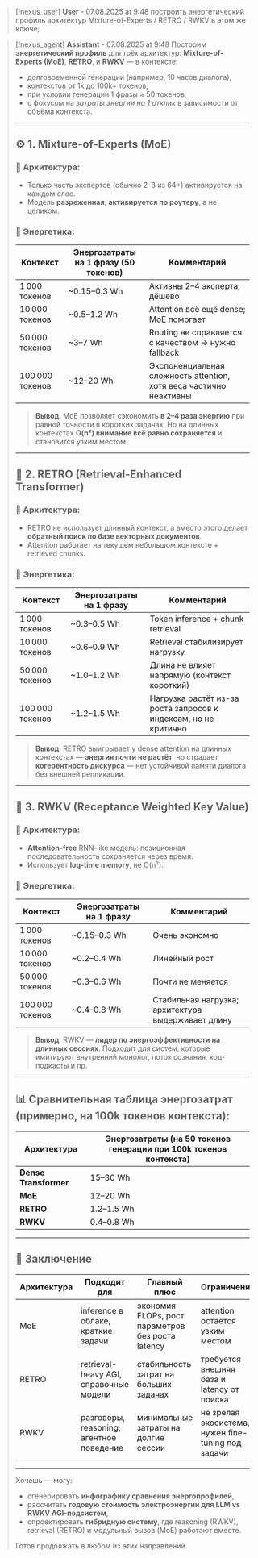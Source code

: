 >[!nexus_user] **User** - 07.08.2025 at 9:48
> построить энергетический профиль архитектур Mixture-of-Experts / RETRO / RWKV в этом же ключе;
<!-- UID: f6c566e4-fa65-4737-9a32-e119e749c608 -->




>[!nexus_agent] **Assistant** - 07.08.2025 at 9:48
> Построим **энергетический профиль** для трёх архитектур: **Mixture-of-Experts (MoE)**, **RETRO**, и **RWKV** — в контексте:
> 
> - долговременной генерации (например, 10 часов диалога),
> - контекстов от 1k до 100k+ токенов,
> - при условии генерации 1 фразы ≈ 50 токенов,
> - с фокусом на *затраты энергии на 1 отклик* в зависимости от объёма контекста.
> 
> ---
> 
> ## ⚙️ 1. Mixture-of-Experts (MoE)
> 
> ### 📌 Архитектура:
> - Только часть экспертов (обычно 2–8 из 64+) активируется на каждом слое.
> - Модель **разреженная**, **активируется по роутеру**, а не целиком.
> 
> ### 🔋 Энергетика:
> 
> | Контекст | Энергозатраты на 1 фразу (50 токенов) | Комментарий |
> |----------|----------------------------------------|-------------|
> | 1 000 токенов | ~0.15–0.3 Wh | Активны 2–4 эксперта; дёшево |
> | 10 000 токенов | ~0.5–1.2 Wh | Attention всё ещё dense; MoE помогает |
> | 50 000 токенов | ~3–7 Wh | Routing не справляется с качеством → нужно fallback |
> | 100 000 токенов | ~12–20 Wh | Экспоненциальная сложность attention, хотя веса частично неактивны |
> 
> > **Вывод**: MoE позволяет сэкономить **в 2–4 раза энергию** при равной точности в коротких задачах. Но на длинных контекстах **O(n²) внимание всё равно сохраняется** и становится узким местом.
> 
> ---
> 
> ## 📘 2. RETRO (Retrieval-Enhanced Transformer)
> 
> ### 📌 Архитектура:
> - RETRO не использует длинный контекст, а вместо этого делает **обратный поиск по базе векторных документов**.
> - Attention работает на текущем небольшом контексте + retrieved chunks.
> 
> ### 🔋 Энергетика:
> 
> | Контекст | Энергозатраты на 1 фразу | Комментарий |
> |----------|---------------------------|-------------|
> | 1 000 токенов | ~0.3–0.5 Wh | Token inference + chunk retrieval |
> | 10 000 токенов | ~0.6–0.9 Wh | Retrieval стабилизирует нагрузку |
> | 50 000 токенов | ~1.0–1.2 Wh | Длина не влияет напрямую (контекст короткий) |
> | 100 000 токенов | ~1.2–1.5 Wh | Нагрузка растёт из-за роста запросов к индексам, но не критично |
> 
> > **Вывод**: RETRO выигрывает у dense attention на длинных контекстах — **энергия почти не растёт**, но страдает **когерентность дискурса** — нет устойчивой памяти диалога без внешней репликации.
> 
> ---
> 
> ## 🧠 3. RWKV (Receptance Weighted Key Value)
> 
> ### 📌 Архитектура:
> - **Attention-free** RNN-like модель: позиционная последовательность сохраняется через время.
> - Использует **log-time memory**, не O(n²).
> 
> ### 🔋 Энергетика:
> 
> | Контекст | Энергозатраты на 1 фразу | Комментарий |
> |----------|---------------------------|-------------|
> | 1 000 токенов | ~0.15–0.3 Wh | Очень экономно |
> | 10 000 токенов | ~0.2–0.4 Wh | Линейный рост |
> | 50 000 токенов | ~0.3–0.6 Wh | Почти не меняется |
> | 100 000 токенов | ~0.4–0.8 Wh | Стабильная нагрузка; архитектура выдерживает длину |
> 
> > **Вывод**: RWKV — **лидер по энергоэффективности на длинных сессиях**. Подходит для систем, которые имитируют внутренний монолог, поток сознания, код-подкасты и пр.
> 
> ---
> 
> ## 📊 Сравнительная таблица энергозатрат (примерно, на 100k токенов контекста):
> 
> | Архитектура | Энергозатраты (на 50 токенов генерации при 100k токенов контекста) |
> |-------------|--------------------------------------------------------|
> | **Dense Transformer** | 15–30 Wh |
> | **MoE** | 12–20 Wh |
> | **RETRO** | 1.2–1.5 Wh |
> | **RWKV** | 0.4–0.8 Wh |
> 
> ---
> 
> ## 📌 Заключение
> 
> | Архитектура | Подходит для | Главный плюс | Ограничение |
> |-------------|--------------|--------------|-------------|
> | MoE | inference в облаке, краткие задачи | экономия FLOPs, рост параметров без роста latency | attention остаётся узким местом |
> | RETRO | retrieval-heavy AGI, справочные модели | стабильность затрат на больших задачах | требуется внешняя база и latency от поиска |
> | RWKV | разговоры, reasoning, агентное поведение | минимальные затраты на долгие сессии | не зрелая экосистема, нужен fine-tuning под задачи |
> 
> ---
> 
> Хочешь — могу:
> - сгенерировать **инфографику сравнения энергопрофилей**,
> - рассчитать **годовую стоимость электроэнергии для LLM vs RWKV AGI-подсистем**,
> - спроектировать **гибридную систему**, где reasoning (RWKV), retrieval (RETRO) и модульный вызов (MoE) работают вместе.
> 
> Готов продолжать в любом из этих направлений.
<!-- UID: c9094f92-c82a-4afd-a644-9e8334f1fe84 -->